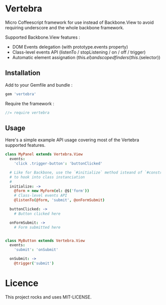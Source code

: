 # Vertebra

Micro Coffeescript framework for use instead of Backbone.View to avoid requiring
underscore and the whole backbone framework.

Supported Backbone.View features :

- DOM Events delegation (with prototype.events property)
- Class-level events API (listenTo / stopListening / on / off / trigger)
- Automatic element assignation (this.$el) and scoped finders (this.$(selector))

## Installation

Add to your Gemfile and bundle :

```ruby
gem 'vertebra'
```

Require the framework :

```javascript
//= require vertebra
```

## Usage

Here's a simple example API usage covering most of the Vertebra supported
features.

```coffeescript
class MyPanel extends Vertebra.View
  events:
    'click .trigger-button': 'buttonClicked'

  # Like for Backbone, use the `#initialize` method isteand of `#constructor`
  # to hook into class instanciation
  #
  initialize: ->
    @form = new MyForm(el: @$('form'))
    # Class-level events API
    @listenTo(@form, 'submit', @onFormSubmit)

  buttonClicked: ->
    # Button clicked here

  onFormSubmit: ->
    # Form submitted here


class MyButton extends Vertebra.View
  events:
    'submit': 'onSubmit'

  onSubmit: ->
    @trigger('submit')
```

# Licence

This project rocks and uses MIT-LICENSE.
